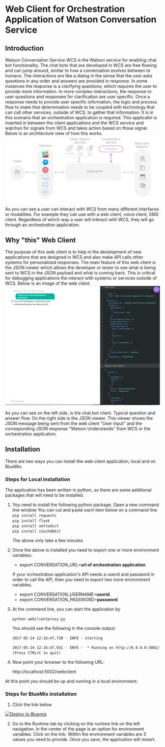# Web Client for Orchestration Application of Watson Conversation Service
## Introduction
Watson Conversation Service WCS is the Watson service for enabling chat bot functionality.
The chat bots that are developed in WCS are free flowing and can jump around, similar to
how a conversation evolves between to humans. The interactions are like a dialog in the sense
that the user asks questions in any order and answers are provided in response. In some instances
the response is a clarifying questions, which requires the user to provide more information.
In more complex interactions, the response to user questions and responses for clarification
are user specific. Once a response needs to provide user specific information, the logic
and process flow to make that determination needs to be coupled with technology that can 
call other services, outside of WCS, to gather that information. It is in this scenario that
an orchestration application is required. This applicatin is inserted in between the client applications
and the WCS service and watches for signals from WCS and takes action based on those signal.
Below is an architecture view of how this works.
![Architecture Overview](static/img/Architecture.png)

As you can see a user can interact with WCS from many different interfaces or modalities. For example
they can use with a web client, voice client, SMS client. Regardless of which way a user will interact
with WCS, they will go through an orchestration application. 

## Why "this" Web Client
The purpose of this web client is to help in the development of new applications that are designed in WCS
and also make API calls other systems for personalized responses. The main feature of this web client
is the JSON viewer which allows the developer or tester to see what is being sent to WCS in the JSON
payload and what is coming back. This is critical for debugging applications the interact with
systems or services outside of WCS.
Below is an image of the web client.
![Architecture Overview](static/img/WebClientSample.png)

As you can see on the left side, is the chat bot client. Typical question and answer flow.
On the right side is the JSON viewer. This viewer shows the JSON message being sent from 
the web client "User Input" and the corresponding JSON response "Watson Understands" from 
WCS or the orchestration application.

## Installation
There are two ways you can install the web client application, local and on BlueMix.
### Steps for Local installation
The application has been written in python, so there are some additional packages that will
need to be installed.
1. You need to install the following python package. Open a new command line window
  You can cut and paste each item below on a command line   
	`pip install requests`   
	`pip install flask`   
	`pip install xmltodict`   
	`pip install couchdbkit`   

   The above only take a few minutes
2. Once the above is installed you need to export one or more environment variables:
	- export CONVERSATION_URL=**url of orchestration application**
    
    If your orchestration application's API needs a userid and password in order to call the API, then you need to
    export two more environment variables. 
    - export CONVERSATION_USERNAME=**userid**
    - export CONVERSATION_PASSWORD=**password**
3. At the command line, you can start the application by
	
	`python webclientproxy.py`
	
	You should see the following in the console output:
	
	`2017-05-24 12:16:47,730 - INFO - starting`
	
	`2017-05-24 12:16:47,931 - INFO -  * Running on http://0.0.0.0:5002/ (Press CTRL+C to quit)`
4. Now point your browser to the following URL:

	http://localhost:5002/webclient

At this point you should be up and running in a local environment.

### Steps for BlueMix installation
1. Click the link below

[![Deploy to Bluemix](https://bluemix.net/deploy/button.png)](https://bluemix.net/deploy?repository=https://github.com/jdcalus/STSA-WCS-WebProxy.git)

2. Go to the Runtime tab by clicking on the runtime link on the left navigation. In the
center of the page is an option for environment variables. Click on the link. Within the
environment variables are 3 values you need to provide. Once you save, the application will
restart.
